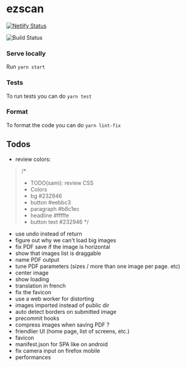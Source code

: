 # ezscan

[![Netlify Status](https://api.netlify.com/api/v1/badges/50a74bb9-f1a7-4b41-b9a2-5c8f6fafda8d/deploy-status)](https://app.netlify.com/sites/ezscan/deploys)

![Build Status](https://github.com/sfluor/ezscan/workflows/Node%20CI/badge.svg?branch=master)


### Serve locally

Run `yarn start`

### Tests

To run tests you can do `yarn test`

### Format

To format the code you can do `yarn lint-fix`

## Todos


- review colors:
> /*
>* TODO(sami): review CSS
>* Colors
>* bg #232946
>* button #eebbc3
>* paragraph #b8c1ec
>* headline #fffffe
>* button text #232946
>*/
- use undo instead of return
- figure out why we can't load big images
- fix PDF save if the image is horizontal
- show that images list is draggable
- name PDF output
- tune PDF parameters (sizes / more than one image per page. etc)
- center image
- show loading
- translation in french
- fix the favicon
- use a web worker for distorting
- images imported instead of public dir
- auto detect borders on submitted image
- precommit hooks
- compress images when saving PDF ?
- friendlier UI (home page, list of screens, etc.)
- favicon
- manifest.json for SPA like on android
- fix camera input on firefox mobile
- performances
